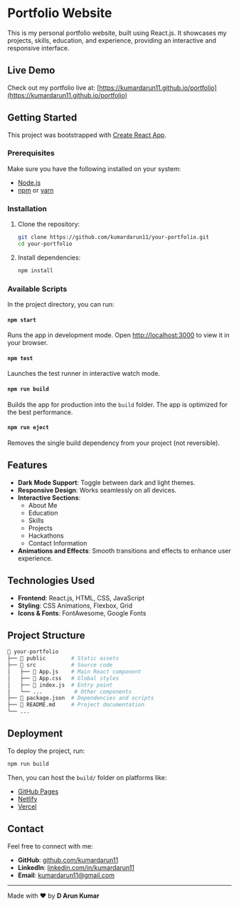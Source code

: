 # Portfolio Website

This is my personal portfolio website, built using React.js. It showcases my projects, skills, education, and experience, providing an interactive and responsive interface.

## Live Demo

Check out my portfolio live at: [https://kumardarun11.github.io/portfolio](https://kumardarun11.github.io/portfolio)

## Getting Started

This project was bootstrapped with [Create React App](https://github.com/facebook/create-react-app).

### Prerequisites

Make sure you have the following installed on your system:
- [Node.js](https://nodejs.org/)
- [npm](https://www.npmjs.com/) or [yarn](https://yarnpkg.com/)

### Installation

1. Clone the repository:
   ```sh
   git clone https://github.com/kumardarun11/your-portfolio.git
   cd your-portfolio
   ```
2. Install dependencies:
   ```sh
   npm install
   ```

### Available Scripts

In the project directory, you can run:

#### `npm start`
Runs the app in development mode. Open [http://localhost:3000](http://localhost:3000) to view it in your browser.

#### `npm test`
Launches the test runner in interactive watch mode.

#### `npm run build`
Builds the app for production into the `build` folder. The app is optimized for the best performance.

#### `npm run eject`
Removes the single build dependency from your project (not reversible).

## Features

- **Dark Mode Support**: Toggle between dark and light themes.
- **Responsive Design**: Works seamlessly on all devices.
- **Interactive Sections**:
  - About Me
  - Education
  - Skills
  - Projects
  - Hackathons
  - Contact Information
- **Animations and Effects**: Smooth transitions and effects to enhance user experience.

## Technologies Used

- **Frontend**: React.js, HTML, CSS, JavaScript
- **Styling**: CSS Animations, Flexbox, Grid
- **Icons & Fonts**: FontAwesome, Google Fonts

## Project Structure

```sh
📂 your-portfolio
├── 📂 public        # Static assets
├── 📂 src           # Source code
│   ├── 📜 App.js    # Main React component
│   ├── 📜 App.css   # Global styles
│   ├── 📜 index.js  # Entry point
│   └── ...          # Other components
├── 📜 package.json  # Dependencies and scripts
├── 📜 README.md     # Project documentation
└── ...
```

## Deployment

To deploy the project, run:
```sh
npm run build
```
Then, you can host the `build/` folder on platforms like:
- [GitHub Pages](https://pages.github.com/)
- [Netlify](https://www.netlify.com/)
- [Vercel](https://vercel.com/)

## Contact

Feel free to connect with me:
- **GitHub**: [github.com/kumardarun11](https://github.com/kumardarun11)
- **LinkedIn**: [linkedin.com/in/kumardarun11](https://www.linkedin.com/in/kumardarun11)
- **Email**: [kumardarun11@gmail.com](mailto:kumardarun11@gmail.com)

---

Made with ❤️ by **D Arun Kumar**
